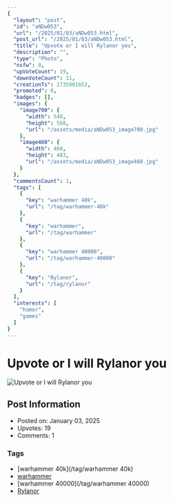 ```yaml
---
{
  "layout": "post",
  "id": "aNDw053",
  "url": "/2025/01/03/aNDw053.html",
  "post_url": "/2025/01/03/aNDw053.html",
  "title": "Upvote or I will Rylanor you",
  "description": "",
  "type": "Photo",
  "nsfw": 0,
  "upVoteCount": 19,
  "downVoteCount": 11,
  "creationTs": 1735901652,
  "promoted": 0,
  "badges": [],
  "images": {
    "image700": {
      "width": 540,
      "height": 568,
      "url": "/assets/media/aNDw053_image700.jpg"
    },
    "image460": {
      "width": 460,
      "height": 483,
      "url": "/assets/media/aNDw053_image460.jpg"
    }
  },
  "commentsCount": 1,
  "tags": [
    {
      "key": "warhammer 40k",
      "url": "/tag/warhammer-40k"
    },
    {
      "key": "warhammer",
      "url": "/tag/warhammer"
    },
    {
      "key": "warhammer 40000",
      "url": "/tag/warhammer-40000"
    },
    {
      "key": "Rylanor",
      "url": "/tag/rylanor"
    }
  ],
  "interests": [
    "humor",
    "games"
  ]
}
---
```


# Upvote or I will Rylanor you

![Upvote or I will Rylanor you](/assets/media/aNDw053_image700.jpg)

## Post Information

- Posted on: January 03, 2025
- Upvotes: 19
- Comments: 1

### Tags

- [warhammer 40k](/tag/warhammer 40k)
- [warhammer](/tag/warhammer)
- [warhammer 40000](/tag/warhammer 40000)
- [Rylanor](/tag/Rylanor)
